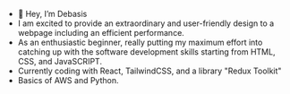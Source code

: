 - 👋 Hey, I’m Debasis
- I am excited to provide an extraordinary and user-friendly design to a webpage including an efficient performance.
- As an enthusiastic beginner, really putting my maximum effort into catching up with the software development skills starting from HTML, CSS, and JavaSCRIPT.
- Currently coding with React, TailwindCSS, and a library "Redux Toolkit"
- Basics of AWS and Python.
